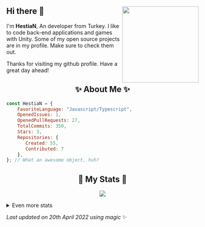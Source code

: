 ## Hi there 👋 <img align="right" src="https://avatars.githubusercontent.com/u/54510753?s=400&u=e4d15ddfcc5587e3c7f12391bd15dd0d03cc0090&v=4" width="200" />
I'm **HestiaN**, An developer from Turkey. I like to code back-end applications and games with Unity. Some of my open source projects are in my profile. Make sure to check them out.
  
Thanks for visiting my github profile. Have a great day ahead!
  
<h2 align="center"> ✨ About Me ✨</h2>

```js
const HestiaN = {
    FavoriteLanguage: "Javascript/Typescript",
    OpenedIssues: 1,
    OpenedPullRequests: 27,
    TotalCommits: 350,
    Stars: 3,
    Repositories: {
       Created: 55,
       Contributed: 7
    },
}; // What an awesome object, huh?
```
  
<h2 align="center"> 🚀 My Stats 🚀</h2>
<p align="center">
<img src="https://github-readme-streak-stats.herokuapp.com/?user=HestiaN&theme=tokyonight">
</p>
<details>
  <summary>
      Even more stats
  </summary>
  <p align="center">
    <img src="https://github-profile-trophy.vercel.app/?username=HestiaN&theme=dracula">
    <img src="https://github-readme-stats.vercel.app/api?username=HestiaN&theme=tokyonight&count_private=true&show_icons=true&include_all_commits=true">
    <img src="https://github-readme-stats.vercel.app/api/wakatime?username=hestian&theme=synthwave">
  </p>
</details>
  
<!-- Last updated on Wed Apr 20 2022 18:10:51 GMT+0000 (Coordinated Universal Time) ;-;-->
<i>Last updated on 20th April 2022 using magic</i> ✨